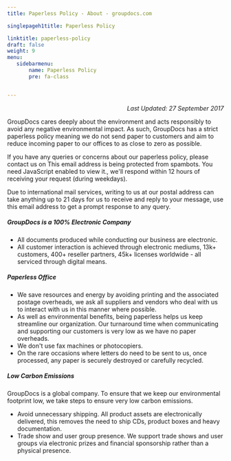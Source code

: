 ```yaml
---
title: Paperless Policy - About - groupdocs.com

singlepageh1title: Paperless Policy

linktitle: paperless-policy
draft: false
weight: 9
menu:
   sidebarmenu: 
       name: Paperless Policy
       pre: fa-class


---
```



<div class="box1">
<p style="text-align: right;"><em>Last Updated: 27 September 2017</em></p>
<p>GroupDocs cares deeply about the environment and acts responsibly to avoid any negative environmental impact. As such, GroupDocs has a strict paperless policy meaning we do not send paper to customers and aim to reduce incoming paper to our offices to as close to zero as possible.</p>
<p>If you have any queries or concerns about our paperless policy, please contact us on <span id="cloak0c84fdecff27f538853f103f5745ccd4">This email address is being protected from spambots. You need JavaScript enabled to view it.</span><script type="text/javascript">document.getElementById('cloak0c84fdecff27f538853f103f5745ccd4').innerHTML='';var prefix='&#109;a'+'i&#108;'+'&#116;o';var path='hr'+'ef'+'=';var addy0c84fdecff27f538853f103f5745ccd4='s&#97;l&#101;s'+'&#64;';addy0c84fdecff27f538853f103f5745ccd4=addy0c84fdecff27f538853f103f5745ccd4+'gr&#111;&#117;pd&#111;cs'+'&#46;'+'c&#111;m';var addy_text0c84fdecff27f538853f103f5745ccd4='s&#97;l&#101;s'+'&#64;'+'gr&#111;&#117;pd&#111;cs'+'&#46;'+'c&#111;m';document.getElementById('cloak0c84fdecff27f538853f103f5745ccd4').innerHTML+='<a '+path+'\''+prefix+':'+addy0c84fdecff27f538853f103f5745ccd4+'\' rel="alternate">'+addy_text0c84fdecff27f538853f103f5745ccd4+'<\/a>';</script>, we'll respond within 12 hours of receiving your request (during weekdays).</p>
<p>Due to international mail services, writing to us at our postal address can take anything up to 21 days for us to receive and reply to your message, use this email address to get a prompt response to any query.</p>
</div>
<div class="box1">
<h5>GroupDocs is a 100% Electronic Company</h5>
<ul class="content">
<li>All documents produced while conducting our business are electronic.</li>
<li>All customer interaction is achieved through electronic mediums, 13k+ customers, 400+ reseller partners, 45k+ licenses worldwide - all serviced through digital means.</li>
</ul>
</div>
<div class="box1">
<h5>Paperless Office</h5>
<ul class="content">
<li>We save resources and energy by avoiding printing and the associated postage overheads, we ask all suppliers and vendors who deal with us to interact with us in this manner where possible.</li>
<li>As well as environmental benefits, being paperless helps us keep streamline our organization. Our turnaround time when communicating and supporting our customers is very low as we have no paper overheads.</li>
<li>We don't use fax machines or photocopiers.</li>
<li>On the rare occasions where letters do need to be sent to us, once processed, any paper is securely destroyed or carefully recycled.</li>
</ul>
</div>
<div class="box1">
<h5>Low Carbon Emissions</h5>
<p>GroupDocs is a global company. To ensure that we keep our environmental footprint low, we take steps to ensure very low carbon emissions.</p>
<ul class="content">
<li>Avoid unnecessary shipping. All product assets are electronically delivered, this removes the need to ship CDs, product boxes and heavy documentation.</li>
<li>Trade show and user group presence. We support trade shows and user groups via electronic prizes and financial sponsorship rather than a physical presence.</li>
</ul>
</div>
